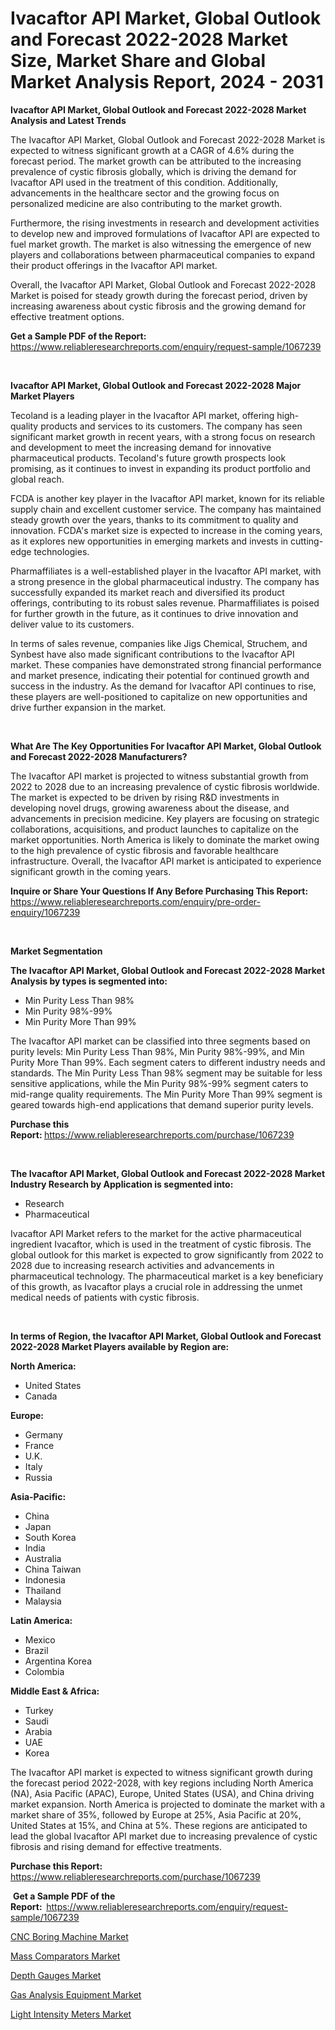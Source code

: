 <p><h1>Ivacaftor API Market, Global Outlook and Forecast 2022-2028 Market Size, Market Share and Global Market Analysis Report, 2024 - 2031</h1></p><p><strong>Ivacaftor API Market, Global Outlook and Forecast 2022-2028 Market Analysis and Latest Trends</strong></p>
<p><p>The Ivacaftor API Market, Global Outlook and Forecast 2022-2028 Market is expected to witness significant growth at a CAGR of 4.6% during the forecast period. The market growth can be attributed to the increasing prevalence of cystic fibrosis globally, which is driving the demand for Ivacaftor API used in the treatment of this condition. Additionally, advancements in the healthcare sector and the growing focus on personalized medicine are also contributing to the market growth.</p><p>Furthermore, the rising investments in research and development activities to develop new and improved formulations of Ivacaftor API are expected to fuel market growth. The market is also witnessing the emergence of new players and collaborations between pharmaceutical companies to expand their product offerings in the Ivacaftor API market.</p><p>Overall, the Ivacaftor API Market, Global Outlook and Forecast 2022-2028 Market is poised for steady growth during the forecast period, driven by increasing awareness about cystic fibrosis and the growing demand for effective treatment options.</p></p>
<p><strong>Get a Sample PDF of the Report:&nbsp;</strong> <a href="https://www.reliableresearchreports.com/enquiry/request-sample/1067239">https://www.reliableresearchreports.com/enquiry/request-sample/1067239</a></p>
<p>&nbsp;</p>
<p><strong>Ivacaftor API Market, Global Outlook and Forecast 2022-2028 Major Market Players</strong></p>
<p><p>Tecoland is a leading player in the Ivacaftor API market, offering high-quality products and services to its customers. The company has seen significant market growth in recent years, with a strong focus on research and development to meet the increasing demand for innovative pharmaceutical products. Tecoland's future growth prospects look promising, as it continues to invest in expanding its product portfolio and global reach.</p><p>FCDA is another key player in the Ivacaftor API market, known for its reliable supply chain and excellent customer service. The company has maintained steady growth over the years, thanks to its commitment to quality and innovation. FCDA's market size is expected to increase in the coming years, as it explores new opportunities in emerging markets and invests in cutting-edge technologies.</p><p>Pharmaffiliates is a well-established player in the Ivacaftor API market, with a strong presence in the global pharmaceutical industry. The company has successfully expanded its market reach and diversified its product offerings, contributing to its robust sales revenue. Pharmaffiliates is poised for further growth in the future, as it continues to drive innovation and deliver value to its customers.</p><p>In terms of sales revenue, companies like Jigs Chemical, Struchem, and Synbest have also made significant contributions to the Ivacaftor API market. These companies have demonstrated strong financial performance and market presence, indicating their potential for continued growth and success in the industry. As the demand for Ivacaftor API continues to rise, these players are well-positioned to capitalize on new opportunities and drive further expansion in the market.</p></p>
<p>&nbsp;</p>
<p><strong>What Are The Key Opportunities For Ivacaftor API Market, Global Outlook and Forecast 2022-2028 Manufacturers?</strong></p>
<p><p>The Ivacaftor API market is projected to witness substantial growth from 2022 to 2028 due to an increasing prevalence of cystic fibrosis worldwide. The market is expected to be driven by rising R&D investments in developing novel drugs, growing awareness about the disease, and advancements in precision medicine. Key players are focusing on strategic collaborations, acquisitions, and product launches to capitalize on the market opportunities. North America is likely to dominate the market owing to the high prevalence of cystic fibrosis and favorable healthcare infrastructure. Overall, the Ivacaftor API market is anticipated to experience significant growth in the coming years.</p></p>
<p><strong>Inquire or Share Your Questions If Any Before Purchasing This Report:</strong> <a href="https://www.reliableresearchreports.com/enquiry/pre-order-enquiry/1067239">https://www.reliableresearchreports.com/enquiry/pre-order-enquiry/1067239</a></p>
<p>&nbsp;</p>
<p><strong>Market Segmentation</strong></p>
<p><strong>The Ivacaftor API Market, Global Outlook and Forecast 2022-2028 Market Analysis by types is segmented into:</strong></p>
<p><ul><li>Min Purity Less Than 98%</li><li>Min Purity 98%-99%</li><li>Min Purity More Than 99%</li></ul></p>
<p><p>The Ivacaftor API market can be classified into three segments based on purity levels: Min Purity Less Than 98%, Min Purity 98%-99%, and Min Purity More Than 99%. Each segment caters to different industry needs and standards. The Min Purity Less Than 98% segment may be suitable for less sensitive applications, while the Min Purity 98%-99% segment caters to mid-range quality requirements. The Min Purity More Than 99% segment is geared towards high-end applications that demand superior purity levels.</p></p>
<p><strong>Purchase this Report:&nbsp;</strong><a href="https://www.reliableresearchreports.com/purchase/1067239">https://www.reliableresearchreports.com/purchase/1067239</a></p>
<p>&nbsp;</p>
<p><strong>The Ivacaftor API Market, Global Outlook and Forecast 2022-2028 Market Industry Research by Application is segmented into:</strong></p>
<p><ul><li>Research</li><li>Pharmaceutical</li></ul></p>
<p><p>Ivacaftor API Market refers to the market for the active pharmaceutical ingredient Ivacaftor, which is used in the treatment of cystic fibrosis. The global outlook for this market is expected to grow significantly from 2022 to 2028 due to increasing research activities and advancements in pharmaceutical technology. The pharmaceutical market is a key beneficiary of this growth, as Ivacaftor plays a crucial role in addressing the unmet medical needs of patients with cystic fibrosis.</p></p>
<p>&nbsp;</p>
<p><strong>In terms of Region, the Ivacaftor API Market, Global Outlook and Forecast 2022-2028 Market Players available by Region are:</strong></p>
<p>
    <p> <strong> North America: </strong>
        <ul>
            <li>United States</li>
            <li>Canada</li>
        </ul>
        </p> 
    <p> <strong> Europe: </strong>
        <ul>
            <li>Germany</li>
            <li>France</li>
            <li>U.K.</li>
            <li>Italy</li>
            <li>Russia</li>
        </ul>
        </p> 
    <p> <strong> Asia-Pacific: </strong>
        <ul>
            <li>China</li>
            <li>Japan</li>
            <li>South Korea</li>
            <li>India</li>
            <li>Australia</li>
            <li>China Taiwan</li>
            <li>Indonesia</li>
            <li>Thailand</li>
            <li>Malaysia</li>
        </ul>
        </p> 
    <p> <strong> Latin America: </strong>
        <ul>
            <li>Mexico</li>
            <li>Brazil</li>
            <li>Argentina Korea</li>
            <li>Colombia</li>
        </ul>
        </p> 
    <p> <strong> Middle East & Africa: </strong>
        <ul>
            <li>Turkey</li>
            <li>Saudi</li>
            <li>Arabia</li>
            <li>UAE</li>
            <li>Korea</li>
        </ul>
    </p>
    </p>
<p><p>The Ivacaftor API market is expected to witness significant growth during the forecast period 2022-2028, with key regions including North America (NA), Asia Pacific (APAC), Europe, United States (USA), and China driving market expansion. North America is projected to dominate the market with a market share of 35%, followed by Europe at 25%, Asia Pacific at 20%, United States at 15%, and China at 5%. These regions are anticipated to lead the global Ivacaftor API market due to increasing prevalence of cystic fibrosis and rising demand for effective treatments.</p></p>
<p><strong>Purchase this Report: </strong><a href="https://www.reliableresearchreports.com/purchase/1067239">https://www.reliableresearchreports.com/purchase/1067239</a></p>
<p>&nbsp;<strong>Get a Sample PDF of the Report:&nbsp;&nbsp;</strong><a href="https://www.reliableresearchreports.com/enquiry/request-sample/1067239">https://www.reliableresearchreports.com/enquiry/request-sample/1067239</a></p>
<p><strong></strong></p>
<p><p><a href="https://medium.com/@entelabrahimi1961/cnc-boring-machine-market-size-cagr-trends-2024-2030-c211ad619d0d">CNC Boring Machine Market</a></p><p><a href="https://medium.com/@lisasanchez1968/mass-comparators-market-size-and-market-trends-complete-industry-overview-2024-to-2031-ebac8723b034">Mass Comparators Market</a></p><p><a href="https://medium.com/@lisasanchez1968/depth-gauges-market-insight-market-trends-growth-forecasted-from-2024-to-2031-328f8ebeab59">Depth Gauges Market</a></p><p><a href="https://medium.com/@irwingibson727/gas-analysis-equipment-market-size-cagr-trends-2024-2030-afd73bafafd7">Gas Analysis Equipment Market</a></p><p><a href="https://medium.com/@entelabrahimi1961/light-intensity-meters-market-analysis-its-cagr-market-segmentation-and-global-industry-overview-6d9204092ee8">Light Intensity Meters Market</a></p></p>